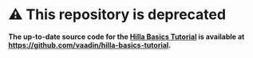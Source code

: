 # ⚠️ This repository is deprecated

**The up-to-date source code for the [Hilla Basics Tutorial](https://hilla.dev/docs/tutorials/basics-tutorial) is available at https://github.com/vaadin/hilla-basics-tutorial.**
